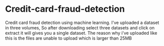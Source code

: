 # Credit-card-fraud-detection
Credit card fraud detection using machine learning.
I've uploaded a dataset in three volumes, So after downloading select three datasets and click on extract it will gives you a single dataset. The reason why i've uploaded like this is the files are unable to upload which is larger than 25MB
